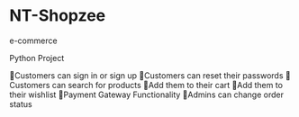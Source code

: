 # NT-Shopzee
e-commerce

Python Project

📌Customers can sign in or sign up
📌Customers can reset their passwords
📌Customers can search for products
📌Add them to their cart
📌Add them to their wishlist
📌Payment Gateway Functionality
📌Admins can change order status

